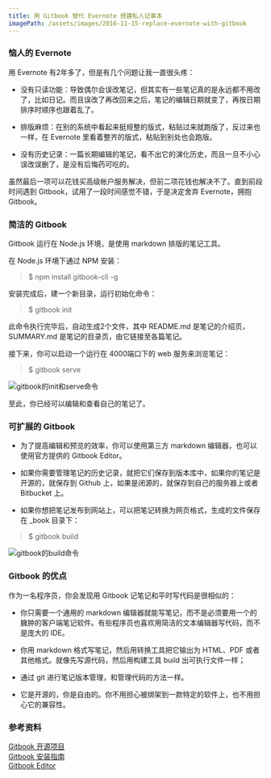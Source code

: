 ```yaml
---
title: 用 Gitbook 替代 Evernote 搭建私人记事本
imagePath: /assets/images/2016-11-15-replace-evernote-with-gitbook
---
```


### 恼人的 Evernote

用 Evernote 有2年多了，但是有几个问题让我一直很头疼：

* 没有只读功能：导致偶尔会误改笔记，但其实有一些笔记真的是永远都不用改了，比如日记。而且误改了再改回来之后，笔记的编辑日期就变了，再按日期排序时顺序也跟着乱了。

* 排版麻烦：在别的系统中看起来挺规整的版式，粘贴过来就跑版了，反过来也一样，在 Evernote 里看着整齐的版式，粘贴到别处也会跑版。

* 没有历史记录：一篇长期编辑的笔记，看不出它的演化历史，而且一旦不小心误改误删了，是没有后悔药可吃的。

虽然最后一项可以花钱买高级帐户服务解决，但前二项花钱也解决不了。直到前段时间遇到 Gitbook，试用了一段时间感觉不错，于是决定舍弃 Evernote，拥抱 Gitbook。

### 简洁的 Gitbook

Gitbook 运行在 Node.js 环境，是使用 markdown 排版的笔记工具。

在 Node.js 环境下通过 NPM 安装：

> $ npm install gitbook-cli -g

安装完成后，建一个新目录，运行初始化命令：

> $ gitbook init

此命令执行完毕后，自动生成2个文件，其中 README.md 是笔记的介绍页，SUMMARY.md 是笔记的目录页，由它链接至各篇笔记。

接下来，你可以启动一个运行在 4000端口下的 web 服务来浏览笔记：
> $ gitbook serve

![gitbook的init和serve命令]({{page.imagePath}}/gitbook-init-and-serve.png)

至此，你已经可以编辑和查看自己的笔记了。

### 可扩展的 Gitbook

* 为了提高编辑和预览的效率，你可以使用第三方 markdown 编辑器，也可以使用官方提供的 Gitbook Editor。

* 如果你需要管理笔记的历史记录，就把它们保存到版本库中，如果你的笔记是开源的，就保存到 Github 上，如果是闭源的，就保存到自己的服务器上或者 Bitbucket 上。

* 如果你想把笔记发布到网站上，可以把笔记转换为网页格式，生成的文件保存在 _book 目录下：

> $ gitbook build

![gitbook的build命令]({{page.imagePath}}/gitbook-build.png)

### Gitbook 的优点

作为一名程序员，你会发现用 Gitbook 记笔记和平时写代码是很相似的：

* 你只需要一个通用的 markdown 编辑器就能写笔记，而不是必须要用一个的臃肿的客户端笔记软件。有些程序员也喜欢用简洁的文本编辑器写代码，而不是庞大的 IDE。

* 你用 markdown 格式写笔记，然后用转换工具把它输出为 HTML、PDF 或者其他格式。就像先写源代码，然后用构建工具 build 出可执行文件一样；

* 通过 git 进行笔记版本管理，和管理代码的方法一样。

* 它是开源的，你是自由的。你不用担心被绑架到一款特定的软件上，也不用担心它的兼容性。

### 参考资料

[Gitbook 开源项目](https://github.com/GitbookIO/gitbook)<br>
[Gitbook 安装指南](https://github.com/GitbookIO/gitbook/blob/master/docs/setup.md)<br>
[Gitbook Editor](https://www.gitbook.com/editor)
